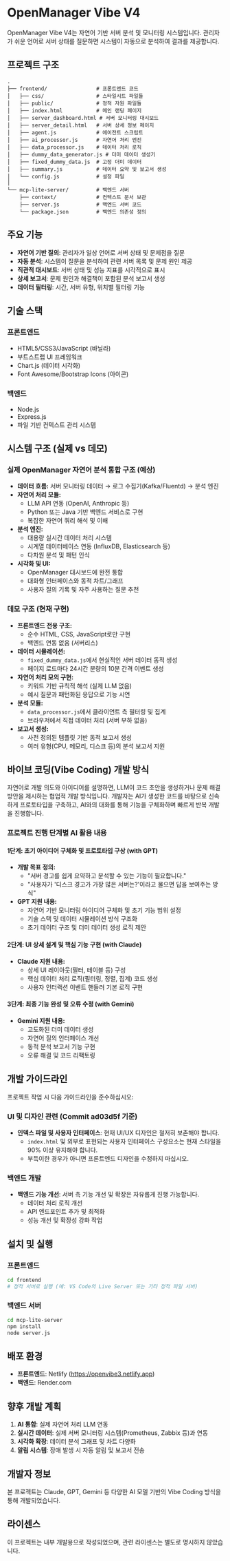 # OpenManager Vibe V4

OpenManager Vibe V4는 자연어 기반 서버 분석 및 모니터링 시스템입니다. 관리자가 쉬운 언어로 서버 상태를 질문하면 시스템이 자동으로 분석하여 결과를 제공합니다.

## 프로젝트 구조

```
.
├── frontend/                # 프론트엔드 코드
│   ├── css/                 # 스타일시트 파일들
│   ├── public/              # 정적 자원 파일들
│   ├── index.html           # 메인 랜딩 페이지
│   ├── server_dashboard.html # 서버 모니터링 대시보드
│   ├── server_detail.html   # 서버 상세 정보 페이지
│   ├── agent.js             # 에이전트 스크립트
│   ├── ai_processor.js      # 자연어 처리 엔진
│   ├── data_processor.js    # 데이터 처리 로직
│   ├── dummy_data_generator.js # 더미 데이터 생성기
│   ├── fixed_dummy_data.js  # 고정 더미 데이터
│   ├── summary.js           # 데이터 요약 및 보고서 생성
│   └── config.js            # 설정 파일
│
└── mcp-lite-server/         # 백엔드 서버
    ├── context/             # 컨텍스트 문서 보관
    ├── server.js            # 백엔드 서버 코드
    └── package.json         # 백엔드 의존성 정의
```

## 주요 기능

- **자연어 기반 질의**: 관리자가 일상 언어로 서버 상태 및 문제점을 질문
- **자동 분석**: 시스템이 질문을 분석하여 관련 서버 목록 및 문제 원인 제공
- **직관적 대시보드**: 서버 상태 및 성능 지표를 시각적으로 표시
- **상세 보고서**: 문제 원인과 해결책이 포함된 분석 보고서 생성
- **데이터 필터링**: 시간, 서버 유형, 위치별 필터링 기능

## 기술 스택

### 프론트엔드
- HTML5/CSS3/JavaScript (바닐라)
- 부트스트랩 UI 프레임워크
- Chart.js (데이터 시각화)
- Font Awesome/Bootstrap Icons (아이콘)

### 백엔드
- Node.js
- Express.js
- 파일 기반 컨텍스트 관리 시스템

## 시스템 구조 (실제 vs 데모)

### 실제 OpenManager 자연어 분석 통합 구조 (예상)

- **데이터 흐름:** 서버 모니터링 데이터 → 로그 수집기(Kafka/Fluentd) → 분석 엔진
- **자연어 처리 모듈:** 
  - LLM API 연동 (OpenAI, Anthropic 등)
  - Python 또는 Java 기반 백엔드 서비스로 구현
  - 복잡한 자연어 쿼리 해석 및 이해
- **분석 엔진:**
  - 대용량 실시간 데이터 처리 시스템
  - 시계열 데이터베이스 연동 (InfluxDB, Elasticsearch 등)
  - 다차원 분석 및 패턴 인식
- **시각화 및 UI:**
  - OpenManager 대시보드에 완전 통합
  - 대화형 인터페이스와 동적 차트/그래프
  - 사용자 질의 기록 및 자주 사용하는 질문 추천

### 데모 구조 (현재 구현)

- **프론트엔드 전용 구조:**
  - 순수 HTML, CSS, JavaScript로만 구현
  - 백엔드 연동 없음 (서버리스)
- **데이터 시뮬레이션:**
  - `fixed_dummy_data.js`에서 현실적인 서버 데이터 동적 생성
  - 페이지 로드마다 24시간 분량의 10분 간격 이벤트 생성
- **자연어 처리 모의 구현:**
  - 키워드 기반 규칙적 해석 (실제 LLM 없음)
  - 예시 질문과 패턴화된 응답으로 기능 시연
- **분석 모듈:**
  - `data_processor.js`에서 클라이언트 측 필터링 및 집계
  - 브라우저에서 직접 데이터 처리 (서버 부하 없음)
- **보고서 생성:**
  - 사전 정의된 템플릿 기반 동적 보고서 생성
  - 여러 유형(CPU, 메모리, 디스크 등)의 분석 보고서 지원

## 바이브 코딩(Vibe Coding) 개발 방식

자연어로 개발 의도와 아이디어를 설명하면, LLM이 코드 초안을 생성하거나 문제 해결 방안을 제시하는 협업적 개발 방식입니다. 개발자는 AI가 생성한 코드를 바탕으로 신속하게 프로토타입을 구축하고, AI와의 대화를 통해 기능을 구체화하며 빠르게 반복 개발을 진행합니다.

### 프로젝트 진행 단계별 AI 활용 내용

#### 1단계: 초기 아이디어 구체화 및 프로토타입 구상 (with GPT)

* **개발 목표 정의:**
    * "서버 경고를 쉽게 요약하고 분석할 수 있는 기능이 필요합니다."
    * "사용자가 '디스크 경고가 가장 많은 서버는?'이라고 물으면 답을 보여주는 방식"
* **GPT 지원 내용:**
    * 자연어 기반 모니터링 아이디어 구체화 및 초기 기능 범위 설정
    * 기술 스택 및 데이터 시뮬레이션 방식 구조화
    * 초기 데이터 구조 및 더미 데이터 생성 로직 제안

#### 2단계: UI 상세 설계 및 핵심 기능 구현 (with Claude)

* **Claude 지원 내용:**
    * 상세 UI 레이아웃(필터, 테이블 등) 구성
    * 핵심 데이터 처리 로직(필터링, 정렬, 집계) 코드 생성
    * 사용자 인터랙션 이벤트 핸들러 기본 로직 구현

#### 3단계: 최종 기능 완성 및 오류 수정 (with Gemini)

* **Gemini 지원 내용:**
    * 고도화된 더미 데이터 생성
    * 자연어 질의 인터페이스 개선
    * 동적 분석 보고서 기능 구현
    * 오류 해결 및 코드 리팩토링

## 개발 가이드라인

프로젝트 작업 시 다음 가이드라인을 준수하십시오:

### UI 및 디자인 관련 (Commit ad03d5f 기준)
- **인덱스 파일 및 사용자 인터페이스**: 현재 UI/UX 디자인은 철저히 보존해야 합니다. 
  - `index.html` 및 외부로 표현되는 사용자 인터페이스 구성요소는 현재 스타일을 90% 이상 유지해야 합니다.
  - 부득이한 경우가 아니면 프론트엔드 디자인을 수정하지 마십시오.

### 백엔드 개발
- **백엔드 기능 개선**: 서버 측 기능 개선 및 확장은 자유롭게 진행 가능합니다.
  - 데이터 처리 로직 개선
  - API 엔드포인트 추가 및 최적화
  - 성능 개선 및 확장성 강화 작업

## 설치 및 실행

### 프론트엔드

```bash
cd frontend
# 정적 서버로 실행 (예: VS Code의 Live Server 또는 기타 정적 파일 서버)
```

### 백엔드 서버

```bash
cd mcp-lite-server
npm install
node server.js
```

## 배포 환경

- **프론트엔드**: Netlify (https://openvibe3.netlify.app)
- **백엔드**: Render.com

## 향후 개발 계획

1. **AI 통합**: 실제 자연어 처리 LLM 연동
2. **실시간 데이터**: 실제 서버 모니터링 시스템(Prometheus, Zabbix 등)과 연동
3. **시각화 확장**: 데이터 분석 그래프 및 차트 다양화
4. **알림 시스템**: 장애 발생 시 자동 알림 및 보고서 전송

## 개발자 정보

본 프로젝트는 Claude, GPT, Gemini 등 다양한 AI 모델 기반의 Vibe Coding 방식을 통해 개발되었습니다.

## 라이센스

이 프로젝트는 내부 개발용으로 작성되었으며, 관련 라이센스는 별도로 명시하지 않았습니다. 